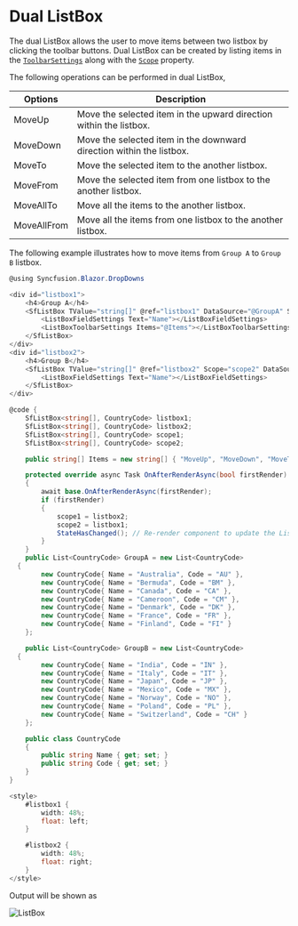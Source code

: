 # Dual ListBox

The dual ListBox allows the user to move items between two listbox by clicking the toolbar buttons. Dual ListBox can be created by listing items in the
[`ToolbarSettings`](https://help.syncfusion.com/cr/blazor/Syncfusion.Blazor.DropDowns.SfListBox-2.html#Syncfusion_Blazor_DropDowns_SfListBox_2_ToolbarSettings) along with the [`Scope`](https://help.syncfusion.com/cr/blazor/Syncfusion.Blazor.DropDowns.SfListBox-2.html#Syncfusion_Blazor_DropDowns_SfListBox_2_Scope) property.

The following operations can be performed in dual ListBox,

| Options | Description |
|------|-------------|
| MoveUp | Move the selected item in the upward direction within the listbox. |
| MoveDown | Move the selected item in the downward direction within the listbox. |
| MoveTo |  Move the selected item to the another listbox. |
| MoveFrom | Move the selected item from one listbox to the another listbox. |
| MoveAllTo | Move all the items to the another listbox. |
| MoveAllFrom |  Move all the items from one listbox to the another listbox. |

The following example illustrates how to move items from `Group A` to `Group B` listbox.

```csharp
@using Syncfusion.Blazor.DropDowns

<div id="listbox1">
    <h4>Group A</h4>
    <SfListBox TValue="string[]" @ref="listbox1" DataSource="@GroupA" Scope="@scope1" TItem="CountryCode">
        <ListBoxFieldSettings Text="Name"></ListBoxFieldSettings>
        <ListBoxToolbarSettings Items="@Items"></ListBoxToolbarSettings>
    </SfListBox>
</div>
<div id="listbox2">
    <h4>Group B</h4>
    <SfListBox TValue="string[]" @ref="listbox2" Scope="scope2" DataSource="@GroupB" TItem="CountryCode">
        <ListBoxFieldSettings Text="Name"></ListBoxFieldSettings>
    </SfListBox>
</div>

@code {
    SfListBox<string[], CountryCode> listbox1;
    SfListBox<string[], CountryCode> listbox2;
    SfListBox<string[], CountryCode> scope1;
    SfListBox<string[], CountryCode> scope2;

    public string[] Items = new string[] { "MoveUp", "MoveDown", "MoveTo", "MoveFrom", "MoveAllTo", "MoveAllFrom" };

    protected override async Task OnAfterRenderAsync(bool firstRender)
    {
        await base.OnAfterRenderAsync(firstRender);
        if (firstRender)
        {
            scope1 = listbox2;
            scope2 = listbox1;
            StateHasChanged(); // Re-render component to update the ListBox component Scope references in each connected ListBox.
        }
    }
    public List<CountryCode> GroupA = new List<CountryCode>
  {
        new CountryCode{ Name = "Australia", Code = "AU" },
        new CountryCode{ Name = "Bermuda", Code = "BM" },
        new CountryCode{ Name = "Canada", Code = "CA" },
        new CountryCode{ Name = "Cameroon", Code = "CM" },
        new CountryCode{ Name = "Denmark", Code = "DK" },
        new CountryCode{ Name = "France", Code = "FR" },
        new CountryCode{ Name = "Finland", Code = "FI" }
    };

    public List<CountryCode> GroupB = new List<CountryCode>
  {
        new CountryCode{ Name = "India", Code = "IN" },
        new CountryCode{ Name = "Italy", Code = "IT" },
        new CountryCode{ Name = "Japan", Code = "JP" },
        new CountryCode{ Name = "Mexico", Code = "MX" },
        new CountryCode{ Name = "Norway", Code = "NO" },
        new CountryCode{ Name = "Poland", Code = "PL" },
        new CountryCode{ Name = "Switzerland", Code = "CH" }
    };

    public class CountryCode
    {
        public string Name { get; set; }
        public string Code { get; set; }
    }
}

<style>
    #listbox1 {
        width: 48%;
        float: left;
    }

    #listbox2 {
        width: 48%;
        float: right;
    }
</style>

```

Output will be shown as

![ListBox](./images/duallistbox.png)